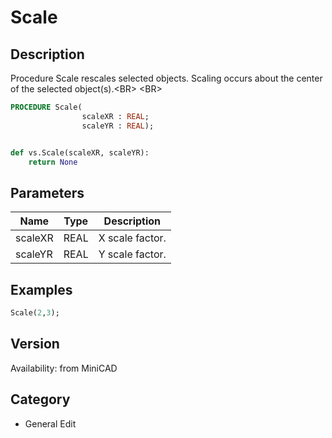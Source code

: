 # Scale

## Description
Procedure Scale rescales selected objects. Scaling occurs about the center of the selected object(s).&lt;BR&gt;
&lt;BR&gt;


```pascal
PROCEDURE Scale(
				scaleXR : REAL;
				scaleYR : REAL);
```

```python

def vs.Scale(scaleXR, scaleYR):
    return None
```

## Parameters
|Name|Type|Description|
|---|---|---|
|scaleXR|REAL|X scale factor.|
|scaleYR|REAL|Y scale factor.|

## Examples
```pascal
Scale(2,3);


```

## Version
Availability: from MiniCAD
## Category
* General Edit

